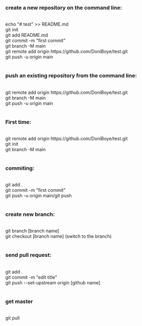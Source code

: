 <h3>create a new repository on the command line:</h3><br>
echo "# test" >> README.md<br>
git init<br>
git add README.md<br>
git commit -m "first commit"<br>
git branch -M main<br>
git remote add origin https://github.com/DoniBoye/test.git<br>
git push -u origin main<br>
<br>
<h3>push an existing repository from the command line:</h3><br>
git remote add origin https://github.com/DoniBoye/test.git<br>
git branch -M main<br>
git push -u origin main<br>
<br>
<h3>First time:</h3><br>
git remote add origin https://github.com/DoniBoye/test.git<br>
git init<br>
git branch -M main<br>
<br>
<h3>commiting:</h3><br>
git add .<br>
git commit -m "first commit"<br>
git push -u origin main/git push<br>
<br>
<h3>create new branch:</h3><br>
git branch [branch name]<br>
git checkout [branch name] (switch to the branch)<br>
<br>
<h3>send pull request:</h3><br>
git add .<br>
git commit -m "edit title"<br>
git push --set-upstream origin [github name]<br>
<br>
<h3>get master</h3><br>
git pull<br>